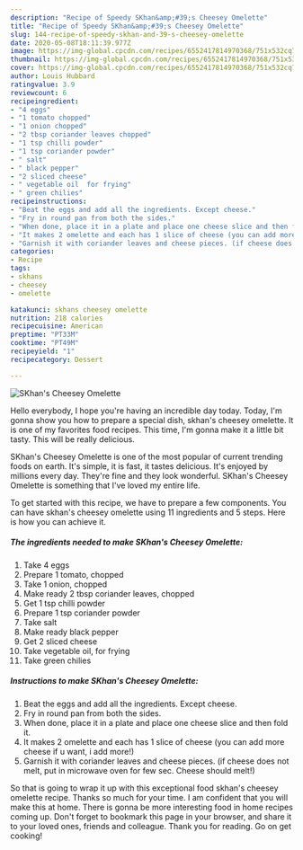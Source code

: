 ```yaml
---
description: "Recipe of Speedy SKhan&amp;#39;s Cheesey Omelette"
title: "Recipe of Speedy SKhan&amp;#39;s Cheesey Omelette"
slug: 144-recipe-of-speedy-skhan-and-39-s-cheesey-omelette
date: 2020-05-08T18:11:39.977Z
image: https://img-global.cpcdn.com/recipes/6552417814970368/751x532cq70/skhans-cheesey-omelette-recipe-main-photo.jpg
thumbnail: https://img-global.cpcdn.com/recipes/6552417814970368/751x532cq70/skhans-cheesey-omelette-recipe-main-photo.jpg
cover: https://img-global.cpcdn.com/recipes/6552417814970368/751x532cq70/skhans-cheesey-omelette-recipe-main-photo.jpg
author: Louis Hubbard
ratingvalue: 3.9
reviewcount: 6
recipeingredient:
- "4 eggs"
- "1 tomato chopped"
- "1 onion chopped"
- "2 tbsp coriander leaves chopped"
- "1 tsp chilli powder"
- "1 tsp coriander powder"
- " salt"
- " black pepper"
- "2 sliced cheese"
- " vegetable oil  for frying"
- " green chilies"
recipeinstructions:
- "Beat the eggs and add all the ingredients. Except cheese."
- "Fry in round pan from both the sides."
- "When done, place it in a plate and place one cheese slice and then fold it."
- "It makes 2 omelette and each has 1 slice of cheese (you can add more cheese if u want, i add more!)"
- "Garnish it with coriander leaves and cheese pieces. (if cheese does not melt, put in microwave oven for few sec. Cheese should melt!)"
categories:
- Recipe
tags:
- skhans
- cheesey
- omelette

katakunci: skhans cheesey omelette 
nutrition: 218 calories
recipecuisine: American
preptime: "PT33M"
cooktime: "PT49M"
recipeyield: "1"
recipecategory: Dessert

---
```



![SKhan&#39;s Cheesey Omelette](https://img-global.cpcdn.com/recipes/6552417814970368/751x532cq70/skhans-cheesey-omelette-recipe-main-photo.jpg)

Hello everybody, I hope you're having an incredible day today. Today, I'm gonna show you how to prepare a special dish, skhan&#39;s cheesey omelette. It is one of my favorites food recipes. This time, I'm gonna make it a little bit tasty. This will be really delicious.

SKhan&#39;s Cheesey Omelette is one of the most popular of current trending foods on earth. It's simple, it is fast, it tastes delicious. It's enjoyed by millions every day. They're fine and they look wonderful. SKhan&#39;s Cheesey Omelette is something that I've loved my entire life.




To get started with this recipe, we have to prepare a few components. You can have skhan&#39;s cheesey omelette using 11 ingredients and 5 steps. Here is how you can achieve it.

<!--inarticleads1-->

##### The ingredients needed to make SKhan&#39;s Cheesey Omelette:

1. Take 4 eggs
1. Prepare 1 tomato, chopped
1. Take 1 onion, chopped
1. Make ready 2 tbsp coriander leaves, chopped
1. Get 1 tsp chilli powder
1. Prepare 1 tsp coriander powder
1. Take  salt
1. Make ready  black pepper
1. Get 2 sliced cheese
1. Take  vegetable oil,  for frying
1. Take  green chilies




<!--inarticleads2-->

##### Instructions to make SKhan&#39;s Cheesey Omelette:

1. Beat the eggs and add all the ingredients. Except cheese.
1. Fry in round pan from both the sides.
1. When done, place it in a plate and place one cheese slice and then fold it.
1. It makes 2 omelette and each has 1 slice of cheese (you can add more cheese if u want, i add more!)
1. Garnish it with coriander leaves and cheese pieces. (if cheese does not melt, put in microwave oven for few sec. Cheese should melt!)




So that is going to wrap it up with this exceptional food skhan&#39;s cheesey omelette recipe. Thanks so much for your time. I am confident that you will make this at home. There is gonna be more interesting food in home recipes coming up. Don't forget to bookmark this page in your browser, and share it to your loved ones, friends and colleague. Thank you for reading. Go on get cooking!
